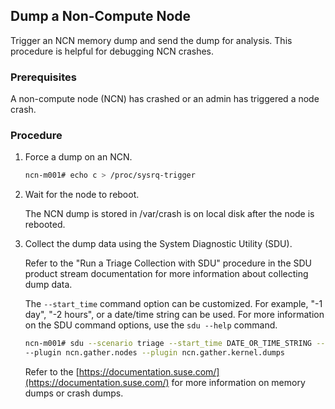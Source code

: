 ## Dump a Non-Compute Node

Trigger an NCN memory dump and send the dump for analysis. This procedure is helpful for debugging NCN crashes.

### Prerequisites

A non-compute node \(NCN\) has crashed or an admin has triggered a node crash.

### Procedure

1.  Force a dump on an NCN.

    ```bash
    ncn-m001# echo c > /proc/sysrq-trigger
    ```

2.  Wait for the node to reboot.

    The NCN dump is stored in /var/crash is on local disk after the node is rebooted.

3.  Collect the dump data using the System Diagnostic Utility (SDU).

    Refer to the "Run a Triage Collection with SDU" procedure in the SDU product stream documentation for more information about collecting dump data.

    The `--start_time` command option can be customized. For example, "-1 day", "-2 hours", or a date/time string can be used. For more information on the SDU command options, use the `sdu --help` command.

    ```bash
    ncn-m001# sdu --scenario triage --start_time DATE_OR_TIME_STRING --end_time DATE_OR_TIME_STRING \
    --plugin ncn.gather.nodes --plugin ncn.gather.kernel.dumps
    ```

    Refer to the [https://documentation.suse.com/](https://documentation.suse.com/) for more information on memory dumps or crash dumps.


